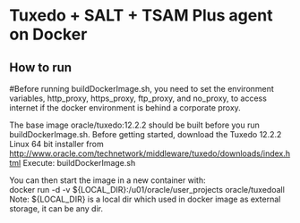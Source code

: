 
Tuxedo + SALT + TSAM Plus agent on Docker
===============

## How to run
#Before running buildDockerImage.sh, you need to set the environment variables, http_proxy, https_proxy, ftp_proxy, and no_proxy, to access internet if the docker environment is behind a corporate proxy.

The base image oracle/tuxedo:12.2.2 should be built before you run buildDockerImage.sh.
Before getting started, download the Tuxedo 12.2.2 Linux 64 bit installer from http://www.oracle.com/technetwork/middleware/tuxedo/downloads/index.html
Execute:
buildDockerImage.sh

You can then start the image in a new container with:  
docker run -d -v \${LOCAL_DIR}:/u01/oracle/user_projects oracle/tuxedoall
Note: \${LOCAL_DIR} is a local dir which used in docker image as external storage, it can be any dir.

